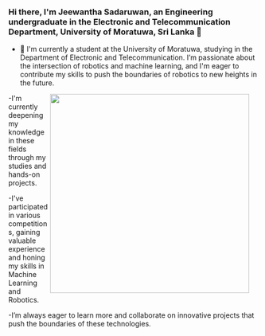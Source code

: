 ### Hi there, I'm Jeewantha Sadaruwan, an Engineering undergraduate in the Electronic and Telecommunication Department, University of Moratuwa, Sri Lanka 👋

- 🔭 I'm currently a student at the University of Moratuwa, studying in the Department of Electronic and Telecommunication. I’m passionate about the intersection of robotics and machine learning, and I'm eager to contribute my skills to push the boundaries of robotics to new heights in the future.
<img src="https://github.com/user-attachments/assets/ecd09bc8-bf55-4b36-974f-2a32282720fb" width="400" align="Right" style="margin-right: 20px;">



-I'm currently deepening my knowledge in these fields through my studies and hands-on projects. 

-I've participated in various competitions, gaining valuable experience and honing my skills in Machine Learning and Robotics.

-I’m always eager to learn more and collaborate on innovative projects that push the boundaries of these technologies.



